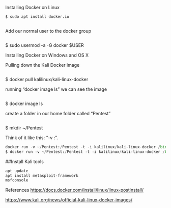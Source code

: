 Installing Docker on Linux

```py
$ sudo apt install docker.io
```

```py

```


Add our normal user to the docker group
```py

```
$ sudo usermod -a -G docker $USER

Installing Docker on Windows and OS X

Pulling down the Kali Docker image
```py

```
$ docker pull kalilinux/kali-linux-docker

running “docker image ls” we can see the image
```py

```
$ docker image ls

create a folder in our home folder called “Pentest”
```py

```
$ mkdir ~/Pentest

Think of it like this: “-v <host direcoty>:<container directory>”.
```py
docker run -v ~/Pentest:/Pentest -t -i kalilinux/kali-linux-docker /bin/bash
$ docker run -v ~/Pentest:/Pentest -t -i kalilinux/kali-linux-docker /bin/bash
```


##Install Kali tools
```py
apt update
apt install metasploit-framework
msfconsole
```

References
https://docs.docker.com/install/linux/linux-postinstall/

https://www.kali.org/news/official-kali-linux-docker-images/


